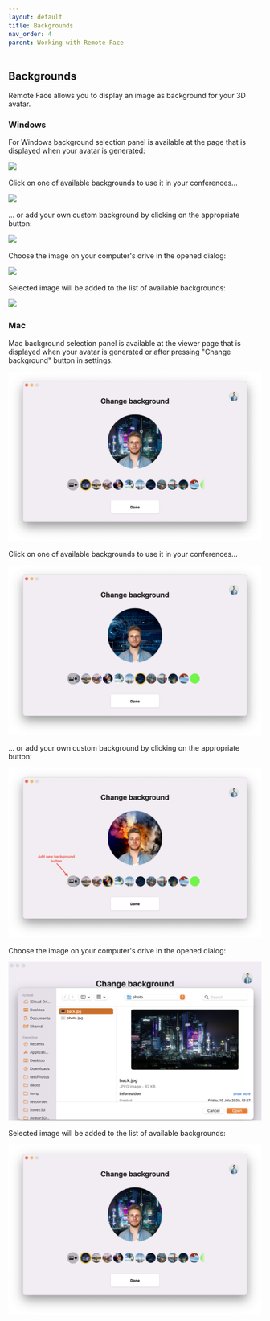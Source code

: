 ```yaml
---
layout: default
title: Backgrounds
nav_order: 4
parent: Working with Remote Face
---
```


## [](#header-2)Backgrounds

Remote Face allows you to display an image as background for your 3D avatar.

### [](#header-3)Windows

For Windows background selection panel is available at the page that is displayed when your avatar is generated:

![](assets/img/anim_1.png)

Click on one of available backgrounds to use it in your conferences...

![](assets/img/bg_1.png)

... or add your own custom background by clicking on the appropriate button:

![](assets/img/bg_2.png)

Choose the image on your computer's drive in the opened dialog:

![](assets/img/bg_3.png)

Selected image will be added to the list of available backgrounds:

![](assets/img/bg_4.png)

### [](#header-3)Mac

Mac background selection panel is available at the viewer page that is displayed when your avatar is generated or after pressing "Change background" button in settings:

![](assets/img/mac/anim_1.png)

Click on one of available backgrounds to use it in your conferences...

![](assets/img/mac/bg_1.png)

... or add your own custom background by clicking on the appropriate button:

![](assets/img/mac/bg_2.png)

Choose the image on your computer's drive in the opened dialog:

![](assets/img/mac/bg_3.png)

Selected image will be added to the list of available backgrounds:

![](assets/img/mac/bg_4.png)
